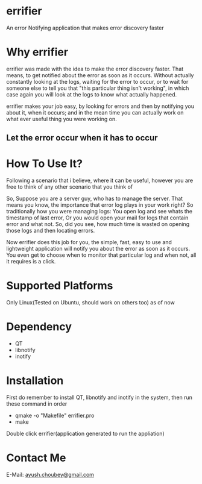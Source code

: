 errifier
========

An error Notifying application that makes error discovery faster

Why errifier
============

errifier was made with the idea to make the error discovery faster. That means, to get notified about the error as soon as it occurs. Without actually constantly looking at the logs, waiting for the error to occur, or to wait for someone else to tell you that "this particular thing isn't working", in which case again you will look at the logs to know what actually happened.

errifier makes your job easy, by looking for errors and then by notifying you about it, when it occurs; and in the mean time you can actually work on what ever useful thing you were working on.


Let the error occur when it has to occur
---------------------------------------

How To Use It?
==============

Following a scenario that i believe, where it can be useful, however you are free to think of any other scenario that you think of

So, Suppose you are a server guy, who has to manage the server. That means you know, the importance that error log plays in your work right? So traditionally how you were managing logs: You open log and see whats the timestamp of last error, Or you would open your mail for logs that contain error and what not. So, did you see, how much time is wasted on opening those logs and then locating errors.

Now errifier does this job for you, the simple, fast, easy to use and lightweight application will notify you about the error as soon as it occurs. You even get to choose when to monitor that particular log and when not, all it requires is a click. 

Supported Platforms
===================

Only Linux(Tested on Ubuntu, should work on others too) as of now


Dependency
==========
* QT
* libnotify
* inotify

Installation
============

First do remember to install QT, libnotify and inotify in the system, then run these command in order

* qmake -o "Makefile" errifier.pro
* make

Double click errifier(application generated to run the appliation)

Contact Me
==========

E-Mail: ayush.choubey@gmail.com

